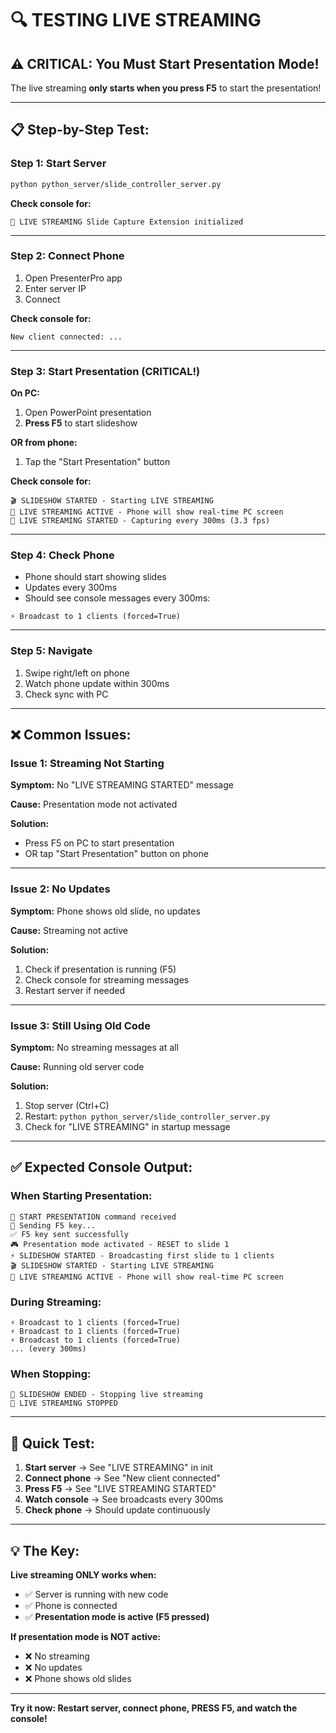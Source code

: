 # 🔍 TESTING LIVE STREAMING

## ⚠️ CRITICAL: You Must Start Presentation Mode!

The live streaming **only starts when you press F5** to start the presentation!

---

## 📋 **Step-by-Step Test:**

### **Step 1: Start Server**
```bash
python python_server/slide_controller_server.py
```

**Check console for:**
```
🎥 LIVE STREAMING Slide Capture Extension initialized
```

---

### **Step 2: Connect Phone**
1. Open PresenterPro app
2. Enter server IP
3. Connect

**Check console for:**
```
New client connected: ...
```

---

### **Step 3: Start Presentation (CRITICAL!)**

**On PC:**
1. Open PowerPoint presentation
2. **Press F5** to start slideshow

**OR from phone:**
1. Tap the "Start Presentation" button

**Check console for:**
```
🎬 SLIDESHOW STARTED - Starting LIVE STREAMING
🎥 LIVE STREAMING ACTIVE - Phone will show real-time PC screen
🎥 LIVE STREAMING STARTED - Capturing every 300ms (3.3 fps)
```

---

### **Step 4: Check Phone**
- Phone should start showing slides
- Updates every 300ms
- Should see console messages every 300ms:
```
⚡ Broadcast to 1 clients (forced=True)
```

---

### **Step 5: Navigate**
1. Swipe right/left on phone
2. Watch phone update within 300ms
3. Check sync with PC

---

## ❌ **Common Issues:**

### **Issue 1: Streaming Not Starting**
**Symptom:** No "LIVE STREAMING STARTED" message

**Cause:** Presentation mode not activated

**Solution:** 
- Press F5 on PC to start presentation
- OR tap "Start Presentation" button on phone

---

### **Issue 2: No Updates**
**Symptom:** Phone shows old slide, no updates

**Cause:** Streaming not active

**Solution:**
1. Check if presentation is running (F5)
2. Check console for streaming messages
3. Restart server if needed

---

### **Issue 3: Still Using Old Code**
**Symptom:** No streaming messages at all

**Cause:** Running old server code

**Solution:**
1. Stop server (Ctrl+C)
2. Restart: `python python_server/slide_controller_server.py`
3. Check for "LIVE STREAMING" in startup message

---

## ✅ **Expected Console Output:**

### **When Starting Presentation:**
```
🎯 START PRESENTATION command received
📡 Sending F5 key...
✅ F5 key sent successfully
🎮 Presentation mode activated - RESET to slide 1
⚡ SLIDESHOW STARTED - Broadcasting first slide to 1 clients
🎬 SLIDESHOW STARTED - Starting LIVE STREAMING
🎥 LIVE STREAMING ACTIVE - Phone will show real-time PC screen
```

### **During Streaming:**
```
⚡ Broadcast to 1 clients (forced=True)
⚡ Broadcast to 1 clients (forced=True)
⚡ Broadcast to 1 clients (forced=True)
... (every 300ms)
```

### **When Stopping:**
```
🛑 SLIDESHOW ENDED - Stopping live streaming
🛑 LIVE STREAMING STOPPED
```

---

## 🎯 **Quick Test:**

1. **Start server** → See "LIVE STREAMING" in init
2. **Connect phone** → See "New client connected"
3. **Press F5** → See "LIVE STREAMING STARTED"
4. **Watch console** → See broadcasts every 300ms
5. **Check phone** → Should update continuously

---

## 💡 **The Key:**

**Live streaming ONLY works when:**
- ✅ Server is running with new code
- ✅ Phone is connected
- ✅ **Presentation mode is active (F5 pressed)**

**If presentation mode is NOT active:**
- ❌ No streaming
- ❌ No updates
- ❌ Phone shows old slides

---

**Try it now: Restart server, connect phone, PRESS F5, and watch the console!**
